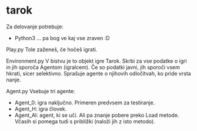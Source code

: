 # tarok

Za delovanje potrebuje:
- Python3
... pa bog ve kaj vse zraven :D

Play.py
Tole zaženeš, če hočeš igrati.

Environment.py
V bistvu je to objekt igre Tarok. Skrbi za vse podatke o igri in jih sporoča Agentom (igralcem). Če so podatki javni, jih sporoči vsem hkrati, sicer selektivno. Sprašuje agente o njihovih odločitvah, ko pride vrsta nanje.

Agent.py
Vsebuje tri agente:
- Agent_0: igra naključno. Primeren predvsem za testiranje.
- Agent_H: igra človek. 
- Agent_AI: agent, ki se uči. Ali pa znanje pobere preko Load metode. Včasih si pomega tudi s približki (naloži jih z isto metodo).
